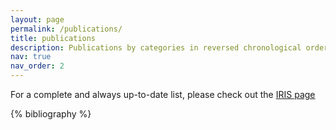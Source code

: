 ```yaml
---
layout: page
permalink: /publications/
title: publications
description: Publications by categories in reversed chronological order.
nav: true
nav_order: 2
---
```


<!-- _pages/publications.md -->
<div class="publications">
For a complete and always up-to-date list, please check out the <a href = 'https://iris.polito.it/cris/rp/rp29927'> IRIS page</a>

{% bibliography %}

</div>
